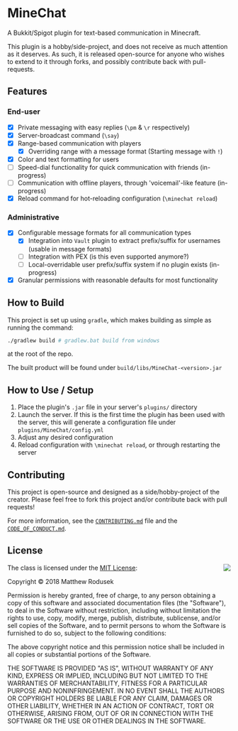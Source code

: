 # MineChat 

A Bukkit/Spigot plugin for text-based communication in Minecraft.

This plugin is a hobby/side-project, and does not receive as much attention as it deserves. 
As such, it is released open-source for anyone who wishes to extend to it through forks, and
possibly contribute back with pull-requests.

## Features

### End-user

- [x] Private messaging with easy replies (`\pm` & `\r` respectively)
- [x] Server-broadcast command (`\say`)
- [x] Range-based communication with players
  - [x] Overriding range with a message format (Starting message with `!`)
- [x] Color and text formatting for users
- [ ] Speed-dial functionality for quick communication with friends (in-progress)
- [ ] Communication with offline players, through 'voicemail'-like feature (in-progress)
- [x] Reload command for hot-reloading configuration (`\minechat reload`)

### Administrative

- [x] Configurable message formats for all communication types
  - [x] Integration into `Vault` plugin to extract prefix/suffix for usernames (usable in message formats)
  - [ ] Integration with PEX (is this even supported anymore?)
  - [ ] Local-overridable user prefix/suffix system if no plugin exists (in-progress)
- [x] Granular permissions with reasonable defaults for most functionality

## How to Build

This project is set up using `gradle`, which makes building as simple as running the command:
```sh
./gradlew build # gradlew.bat build from windows
```
at the root of the repo. 

The built product will be found under `build/libs/MineChat-<version>.jar`

## How to Use / Setup

1. Place the plugin's `.jar` file in your server's `plugins/` directory
2. Launch the server. If this is the first time the plugin has been used with the server, this will generate a configuration file under `plugins/MineChat/config.yml`
3. Adjust any desired configuration
4. Reload configuration with `\minechat reload`, or through restarting the server

## Contributing

This project is open-source and designed as a side/hobby-project of the creator. Please feel free 
to fork this project and/or contribute back with pull requests!

For more information, see the [`CONTRIBUTING.md`](.github/CONTRIBUTING.md) file and the [`CODE_OF_CONDUCT.md`](CODE_OF_CONDUCT.md).

## <a name="license"></a>License

<img align="right" src="http://opensource.org/trademarks/opensource/OSI-Approved-License-100x137.png">

The class is licensed under the [MIT License](http://opensource.org/licenses/MIT):

Copyright &copy; 2018 Matthew Rodusek

Permission is hereby granted, free of charge, to any person obtaining a copy
of this software and associated documentation files (the "Software"), to deal
in the Software without restriction, including without limitation the rights
to use, copy, modify, merge, publish, distribute, sublicense, and/or sell
copies of the Software, and to permit persons to whom the Software is
furnished to do so, subject to the following conditions:

The above copyright notice and this permission notice shall be included in all
copies or substantial portions of the Software.

THE SOFTWARE IS PROVIDED "AS IS", WITHOUT WARRANTY OF ANY KIND, EXPRESS OR
IMPLIED, INCLUDING BUT NOT LIMITED TO THE WARRANTIES OF MERCHANTABILITY,
FITNESS FOR A PARTICULAR PURPOSE AND NONINFRINGEMENT. IN NO EVENT SHALL THE
AUTHORS OR COPYRIGHT HOLDERS BE LIABLE FOR ANY CLAIM, DAMAGES OR OTHER
LIABILITY, WHETHER IN AN ACTION OF CONTRACT, TORT OR OTHERWISE, ARISING FROM,
OUT OF OR IN CONNECTION WITH THE SOFTWARE OR THE USE OR OTHER DEALINGS IN THE
SOFTWARE.
